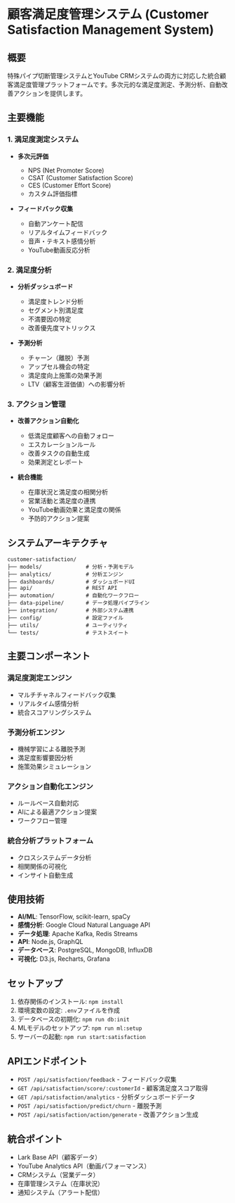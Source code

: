 # 顧客満足度管理システム (Customer Satisfaction Management System)

## 概要
特殊パイプ切断管理システムとYouTube CRMシステムの両方に対応した統合顧客満足度管理プラットフォームです。多次元的な満足度測定、予測分析、自動改善アクションを提供します。

## 主要機能

### 1. 満足度測定システム
- **多次元評価**
  - NPS (Net Promoter Score)
  - CSAT (Customer Satisfaction Score)
  - CES (Customer Effort Score)
  - カスタム評価指標

- **フィードバック収集**
  - 自動アンケート配信
  - リアルタイムフィードバック
  - 音声・テキスト感情分析
  - YouTube動画反応分析

### 2. 満足度分析
- **分析ダッシュボード**
  - 満足度トレンド分析
  - セグメント別満足度
  - 不満要因の特定
  - 改善優先度マトリックス

- **予測分析**
  - チャーン（離脱）予測
  - アップセル機会の特定
  - 満足度向上施策の効果予測
  - LTV（顧客生涯価値）への影響分析

### 3. アクション管理
- **改善アクション自動化**
  - 低満足度顧客への自動フォロー
  - エスカレーションルール
  - 改善タスクの自動生成
  - 効果測定とレポート

- **統合機能**
  - 在庫状況と満足度の相関分析
  - 営業活動と満足度の連携
  - YouTube動画効果と満足度の関係
  - 予防的アクション提案

## システムアーキテクチャ

```
customer-satisfaction/
├── models/              # 分析・予測モデル
├── analytics/           # 分析エンジン
├── dashboards/          # ダッシュボードUI
├── api/                 # REST API
├── automation/          # 自動化ワークフロー
├── data-pipeline/       # データ処理パイプライン
├── integration/         # 外部システム連携
├── config/              # 設定ファイル
├── utils/               # ユーティリティ
└── tests/               # テストスイート
```

## 主要コンポーネント

### 満足度測定エンジン
- マルチチャネルフィードバック収集
- リアルタイム感情分析
- 統合スコアリングシステム

### 予測分析エンジン
- 機械学習による離脱予測
- 満足度影響要因分析
- 施策効果シミュレーション

### アクション自動化エンジン
- ルールベース自動対応
- AIによる最適アクション提案
- ワークフロー管理

### 統合分析プラットフォーム
- クロスシステムデータ分析
- 相関関係の可視化
- インサイト自動生成

## 使用技術
- **AI/ML**: TensorFlow, scikit-learn, spaCy
- **感情分析**: Google Cloud Natural Language API
- **データ処理**: Apache Kafka, Redis Streams
- **API**: Node.js, GraphQL
- **データベース**: PostgreSQL, MongoDB, InfluxDB
- **可視化**: D3.js, Recharts, Grafana

## セットアップ
1. 依存関係のインストール: `npm install`
2. 環境変数の設定: `.env`ファイルを作成
3. データベースの初期化: `npm run db:init`
4. MLモデルのセットアップ: `npm run ml:setup`
5. サーバーの起動: `npm run start:satisfaction`

## APIエンドポイント
- `POST /api/satisfaction/feedback` - フィードバック収集
- `GET /api/satisfaction/score/:customerId` - 顧客満足度スコア取得
- `GET /api/satisfaction/analytics` - 分析ダッシュボードデータ
- `POST /api/satisfaction/predict/churn` - 離脱予測
- `POST /api/satisfaction/action/generate` - 改善アクション生成

## 統合ポイント
- Lark Base API（顧客データ）
- YouTube Analytics API（動画パフォーマンス）
- CRMシステム（営業データ）
- 在庫管理システム（在庫状況）
- 通知システム（アラート配信）